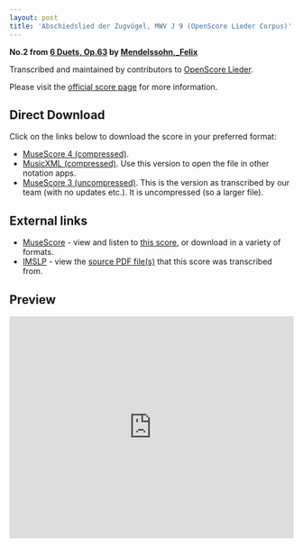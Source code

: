 ```yaml
---
layout: post
title: 'Abschiedslied der Zugvögel, MWV J 9 (OpenScore Lieder Corpus)'
---
```


__No.2 from [6 Duets, Op.63](https://fourscoreandmore.org/openscore/lieder/Mendelssohn%2C_Felix/6_Duets%2C_Op.63/) by [Mendelssohn,_Felix](https://fourscoreandmore.org/openscore/lieder/Mendelssohn%2C_Felix)__

Transcribed and maintained by contributors to [OpenScore Lieder].

Please visit the [official score page] for more information.

[official score page]: https://musescore.com/openscore-lieder-corpus/scores/7076589
[OpenScore Lieder]: https://musescore.com/openscore-lieder-corpus

## Direct Download

Click on the links below to download the score in your preferred format:
- [MuseScore 4 (compressed)](https://fourscoreandmore.org/openscore/lieder/Mendelssohn%2C_Felix/6_Duets%2C_Op.63/2_Abschiedslied_der_Zugv%C3%B6gel%2C_MWV_J_9.mscz).
- [MusicXML (compressed)](https://fourscoreandmore.org/openscore/lieder/Mendelssohn%2C_Felix/6_Duets%2C_Op.63/2_Abschiedslied_der_Zugv%C3%B6gel%2C_MWV_J_9.mxl). Use this version to open the file in other notation apps.
- [MuseScore 3 (uncompressed)](https://raw.githubusercontent.com/OpenScore/Lieder/refs/heads/main/scores/Mendelssohn%2C_Felix/6_Duets%2C_Op.63/2_Abschiedslied_der_Zugv%C3%B6gel%2C_MWV_J_9/lc7076589.mscx). This is the version as transcribed by our team (with no updates etc.). It is uncompressed (so a larger file).

## External links

- [MuseScore] - view and listen to [this score][MuseScore], or download in a variety of formats.
- [IMSLP] - view the [source PDF file(s)][IMSLP] that this score was transcribed from.

[MuseScore]: https://musescore.com/score/7076589
[IMSLP]: https://imslp.org/wiki/Special:ReverseLookup/41375

## Preview

<iframe width="100%" height="394" src="https://musescore.com/openscore-lieder-corpus/scores/7076589/embed" frameborder="0" allowfullscreen allow="autoplay; fullscreen"></iframe>
